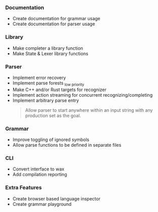 
### Documentation 
- Create documentation for grammar usage
- Create documentation for parser usage

### Library
- Make completer a library function
- Make State & Lexer library functions

### Parser
- Implement error recovery 
- Implement parse forests <sub>low priority</sub>
- Make C++ and/or Rust targets for recognizer
- Implement action streaming for concurrent recognizing/completing
- Implement arbitrary parse entry
    > Allow parser to start anywhere within an input string with any production set as the goal.

### Grammar
- Improve toggling of ignored symbols
- Allow parse functions to be defined in separate files

### CLI
- Convert interface to wax
- Add compilation reporting

### Extra Features
- Create browser based language inspector
- Create grammar playground